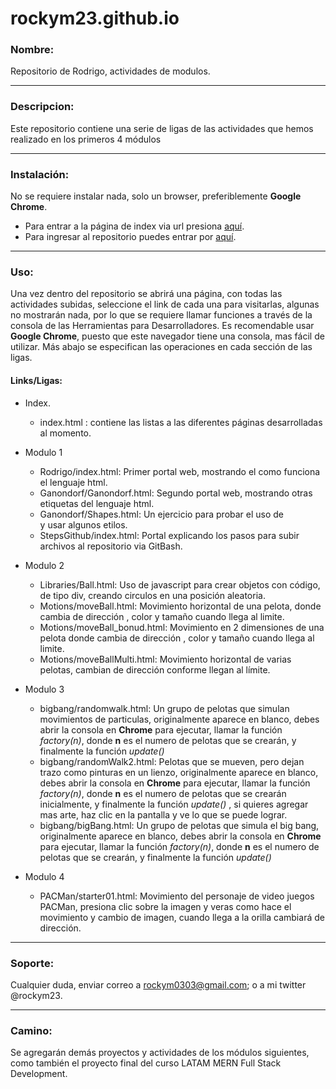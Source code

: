 # rockym23.github.io


###    Nombre:
Repositorio de Rodrigo, actividades de modulos.

***

###    Descripcion:

Este repositorio contiene una serie de ligas de las actividades que hemos realizado en los primeros 4 módulos

***

###  Instalación: 

No se requiere instalar nada, solo un browser, preferiblemente **Google Chrome**.
- Para entrar a la página de index via url presiona [aquí](https://rockym23.github.io/).
- Para ingresar al repositorio puedes entrar por [aquí](https://github.com/Rockym23/rockym23.github.io).

***

 ### Uso: 
 
 Una vez dentro del repositorio se abrirá una página, con todas las actividades subidas, seleccione el link de cada una para visitarlas, algunas no mostrarán nada, por lo que se requiere llamar funciones a través de la consola de las Herramientas para Desarrolladores. Es recomendable usar **Google Chrome**, puesto que este navegador tiene una consola, mas fácil de utilizar. Más abajo se especifican las operaciones en cada sección de las ligas.

 #### Links/Ligas:
    
   - Index.
        - index.html : contiene las listas a las diferentes páginas desarrolladas al momento. 
    
   - Modulo 1

        - Rodrigo/index.html: Primer portal web, mostrando el como funciona el lenguaje html.
        - Ganondorf/Ganondorf.html: Segundo portal web, mostrando otras etiquetas del lenguaje html.
        - Ganondorf/Shapes.html: Un ejercicio para probar el uso de <div> y usar algunos etilos.
        - StepsGithub/index.html: Portal explicando los pasos para subir archivos al repositorio via GitBash.
        
   - Modulo 2
        - Libraries/Ball.html: Uso de javascript para crear objetos con código, de tipo div, creando circulos en una posición aleatoria.
        - Motions/moveBall.html: Movimiento horizontal de una pelota, donde cambia de dirección , color y tamaño cuando llega al limite.
        - Motions/moveBall_bonud.html: Movimiento en 2 dimensiones de una pelota donde cambia de dirección , color y tamaño cuando llega al limite.
        - Motions/moveBallMulti.html: Movimiento horizontal de varias pelotas, cambian de dirección conforme llegan al límite.
    
   - Modulo 3
        - bigbang/randomwalk.html: Un grupo de pelotas que simulan movimientos de particulas, originalmente aparece en blanco, debes abrir la consola en **Chrome**
                                   para ejecutar, llamar la función *factory(n)*, donde **n** es el numero de pelotas que se crearán, y finalmente la función                                            *update()*
        - bigbang/randomWalk2.html: Pelotas que se mueven, pero dejan trazo como pinturas en un lienzo, originalmente aparece en blanco, debes abrir la consola en                                         **Chrome** para ejecutar, llamar la función *factory(n)*, donde **n** es el numero de pelotas que se crearán inicialmente, y                                           finalmente la función *update()* , si quieres agregar mas arte, haz clic en la pantalla y ve lo que se puede lograr.
        - bigbang/bigBang.html: Un grupo de pelotas que simula el big bang, originalmente aparece en blanco, debes abrir la consola en **Chrome**
                                   para ejecutar, llamar la función *factory(n)*, donde **n** es el numero de pelotas que se crearán, y finalmente la función                                            *update()*
    
   - Modulo 4
        - PACMan/starter01.html: Movimiento del personaje de video juegos PACMan, presiona clic sobre la imagen y veras como hace el movimiento y cambio de imagen,
                                 cuando llega a la orilla cambiará de dirección.

***

  ###  Soporte:
 
 Cualquier duda, enviar correo a rockym0303@gmail.com; o a mi twitter @rockym23.

***
 
  ###  Camino:
 
 Se agregarán demás proyectos y actividades de los módulos siguientes, como también el proyecto final del curso LATAM MERN Full Stack Development.
